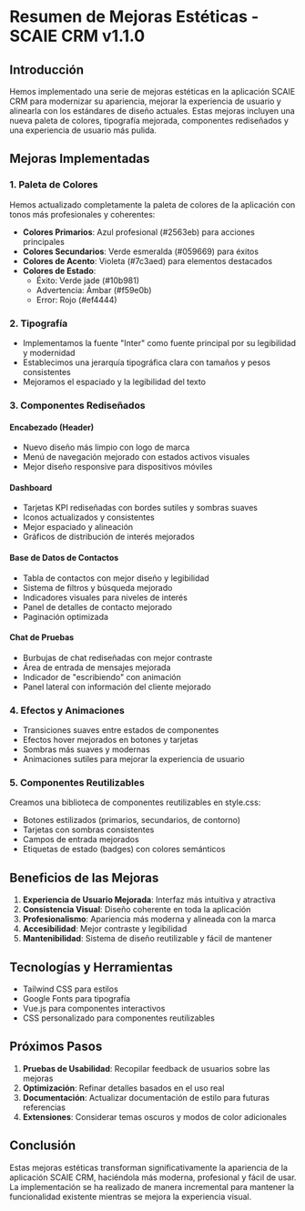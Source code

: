 # Resumen de Mejoras Estéticas - SCAIE CRM v1.1.0

## Introducción

Hemos implementado una serie de mejoras estéticas en la aplicación SCAIE CRM para modernizar su apariencia, mejorar la experiencia de usuario y alinearla con los estándares de diseño actuales. Estas mejoras incluyen una nueva paleta de colores, tipografía mejorada, componentes rediseñados y una experiencia de usuario más pulida.

## Mejoras Implementadas

### 1. Paleta de Colores

Hemos actualizado completamente la paleta de colores de la aplicación con tonos más profesionales y coherentes:

- **Colores Primarios**: Azul profesional (#2563eb) para acciones principales
- **Colores Secundarios**: Verde esmeralda (#059669) para éxitos
- **Colores de Acento**: Violeta (#7c3aed) para elementos destacados
- **Colores de Estado**: 
  - Éxito: Verde jade (#10b981)
  - Advertencia: Ámbar (#f59e0b)
  - Error: Rojo (#ef4444)

### 2. Tipografía

- Implementamos la fuente "Inter" como fuente principal por su legibilidad y modernidad
- Establecimos una jerarquía tipográfica clara con tamaños y pesos consistentes
- Mejoramos el espaciado y la legibilidad del texto

### 3. Componentes Rediseñados

#### Encabezado (Header)
- Nuevo diseño más limpio con logo de marca
- Menú de navegación mejorado con estados activos visuales
- Mejor diseño responsive para dispositivos móviles

#### Dashboard
- Tarjetas KPI rediseñadas con bordes sutiles y sombras suaves
- Iconos actualizados y consistentes
- Mejor espaciado y alineación
- Gráficos de distribución de interés mejorados

#### Base de Datos de Contactos
- Tabla de contactos con mejor diseño y legibilidad
- Sistema de filtros y búsqueda mejorado
- Indicadores visuales para niveles de interés
- Panel de detalles de contacto mejorado
- Paginación optimizada

#### Chat de Pruebas
- Burbujas de chat rediseñadas con mejor contraste
- Área de entrada de mensajes mejorada
- Indicador de "escribiendo" con animación
- Panel lateral con información del cliente mejorado

### 4. Efectos y Animaciones

- Transiciones suaves entre estados de componentes
- Efectos hover mejorados en botones y tarjetas
- Sombras más suaves y modernas
- Animaciones sutiles para mejorar la experiencia de usuario

### 5. Componentes Reutilizables

Creamos una biblioteca de componentes reutilizables en style.css:

- Botones estilizados (primarios, secundarios, de contorno)
- Tarjetas con sombras consistentes
- Campos de entrada mejorados
- Etiquetas de estado (badges) con colores semánticos

## Beneficios de las Mejoras

1. **Experiencia de Usuario Mejorada**: Interfaz más intuitiva y atractiva
2. **Consistencia Visual**: Diseño coherente en toda la aplicación
3. **Profesionalismo**: Apariencia más moderna y alineada con la marca
4. **Accesibilidad**: Mejor contraste y legibilidad
5. **Mantenibilidad**: Sistema de diseño reutilizable y fácil de mantener

## Tecnologías y Herramientas

- Tailwind CSS para estilos
- Google Fonts para tipografía
- Vue.js para componentes interactivos
- CSS personalizado para componentes reutilizables

## Próximos Pasos

1. **Pruebas de Usabilidad**: Recopilar feedback de usuarios sobre las mejoras
2. **Optimización**: Refinar detalles basados en el uso real
3. **Documentación**: Actualizar documentación de estilo para futuras referencias
4. **Extensiones**: Considerar temas oscuros y modos de color adicionales

## Conclusión

Estas mejoras estéticas transforman significativamente la apariencia de la aplicación SCAIE CRM, haciéndola más moderna, profesional y fácil de usar. La implementación se ha realizado de manera incremental para mantener la funcionalidad existente mientras se mejora la experiencia visual.